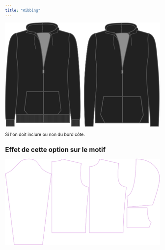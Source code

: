 ```yaml
---
title: "Ribbing"
---
```


![Bord côte](./ribbing.svg)

Si l'on doit inclure ou non du bord côte.

## Effet de cette option sur le motif

![Cette image montre l'effet de cette option en superposant plusieurs variantes qui ont une valeur différente pour cette option](huey_ribbing_sample.svg "Effet de cette option sur le modèle")
